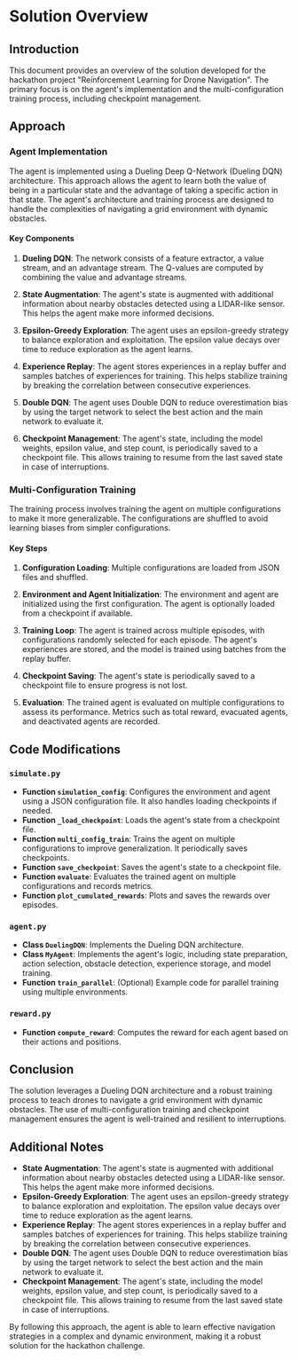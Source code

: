 # Solution Overview

## Introduction

This document provides an overview of the solution developed for the hackathon project "Reinforcement Learning for Drone Navigation". The primary focus is on the agent's implementation and the multi-configuration training process, including checkpoint management.

## Approach

### Agent Implementation

The agent is implemented using a Dueling Deep Q-Network (Dueling DQN) architecture. This approach allows the agent to learn both the value of being in a particular state and the advantage of taking a specific action in that state. The agent's architecture and training process are designed to handle the complexities of navigating a grid environment with dynamic obstacles.

#### Key Components

1. **Dueling DQN**: The network consists of a feature extractor, a value stream, and an advantage stream. The Q-values are computed by combining the value and advantage streams.

2. **State Augmentation**: The agent's state is augmented with additional information about nearby obstacles detected using a LIDAR-like sensor. This helps the agent make more informed decisions.

3. **Epsilon-Greedy Exploration**: The agent uses an epsilon-greedy strategy to balance exploration and exploitation. The epsilon value decays over time to reduce exploration as the agent learns.

4. **Experience Replay**: The agent stores experiences in a replay buffer and samples batches of experiences for training. This helps stabilize training by breaking the correlation between consecutive experiences.

5. **Double DQN**: The agent uses Double DQN to reduce overestimation bias by using the target network to select the best action and the main network to evaluate it.

6. **Checkpoint Management**: The agent's state, including the model weights, epsilon value, and step count, is periodically saved to a checkpoint file. This allows training to resume from the last saved state in case of interruptions.

### Multi-Configuration Training

The training process involves training the agent on multiple configurations to make it more generalizable. The configurations are shuffled to avoid learning biases from simpler configurations.

#### Key Steps

1. **Configuration Loading**: Multiple configurations are loaded from JSON files and shuffled.

2. **Environment and Agent Initialization**: The environment and agent are initialized using the first configuration. The agent is optionally loaded from a checkpoint if available.

3. **Training Loop**: The agent is trained across multiple episodes, with configurations randomly selected for each episode. The agent's experiences are stored, and the model is trained using batches from the replay buffer.

4. **Checkpoint Saving**: The agent's state is periodically saved to a checkpoint file to ensure progress is not lost.

5. **Evaluation**: The trained agent is evaluated on multiple configurations to assess its performance. Metrics such as total reward, evacuated agents, and deactivated agents are recorded.

## Code Modifications

### `simulate.py`

- **Function `simulation_config`**: Configures the environment and agent using a JSON configuration file. It also handles loading checkpoints if needed.
- **Function `_load_checkpoint`**: Loads the agent's state from a checkpoint file.
- **Function `multi_config_train`**: Trains the agent on multiple configurations to improve generalization. It periodically saves checkpoints.
- **Function `save_checkpoint`**: Saves the agent's state to a checkpoint file.
- **Function `evaluate`**: Evaluates the trained agent on multiple configurations and records metrics.
- **Function `plot_cumulated_rewards`**: Plots and saves the rewards over episodes.

### `agent.py`

- **Class `DuelingDQN`**: Implements the Dueling DQN architecture.
- **Class `MyAgent`**: Implements the agent's logic, including state preparation, action selection, obstacle detection, experience storage, and model training.
- **Function `train_parallel`**: (Optional) Example code for parallel training using multiple environments.

### `reward.py`

- **Function `compute_reward`**: Computes the reward for each agent based on their actions and positions.

## Conclusion

The solution leverages a Dueling DQN architecture and a robust training process to teach drones to navigate a grid environment with dynamic obstacles. The use of multi-configuration training and checkpoint management ensures the agent is well-trained and resilient to interruptions.

## Additional Notes

- **State Augmentation**: The agent's state is augmented with additional information about nearby obstacles detected using a LIDAR-like sensor. This helps the agent make more informed decisions.
- **Epsilon-Greedy Exploration**: The agent uses an epsilon-greedy strategy to balance exploration and exploitation. The epsilon value decays over time to reduce exploration as the agent learns.
- **Experience Replay**: The agent stores experiences in a replay buffer and samples batches of experiences for training. This helps stabilize training by breaking the correlation between consecutive experiences.
- **Double DQN**: The agent uses Double DQN to reduce overestimation bias by using the target network to select the best action and the main network to evaluate it.
- **Checkpoint Management**: The agent's state, including the model weights, epsilon value, and step count, is periodically saved to a checkpoint file. This allows training to resume from the last saved state in case of interruptions.

By following this approach, the agent is able to learn effective navigation strategies in a complex and dynamic environment, making it a robust solution for the hackathon challenge.
